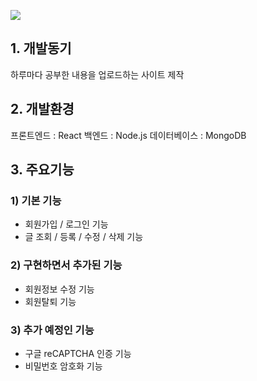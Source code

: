![](https://velog.velcdn.com/images/wg_cat/post/b73db052-f9eb-4d6e-9ea4-db09821c7c6f/image.png)

## 1. 개발동기
하루마다 공부한 내용을 업로드하는 사이트 제작

## 2. 개발환경
프론트엔드 : React
백엔드 : Node.js
데이터베이스 : MongoDB

## 3. 주요기능

### 1) 기본 기능
-  회원가입 / 로그인 기능
- 글 조회 / 등록 / 수정 / 삭제 기능

### 2) 구현하면서 추가된 기능
- 회원정보 수정 기능
- 회원탈퇴 기능

### 3) 추가 예정인 기능
- 구글 reCAPTCHA 인증 기능
- 비밀번호 암호화 기능
